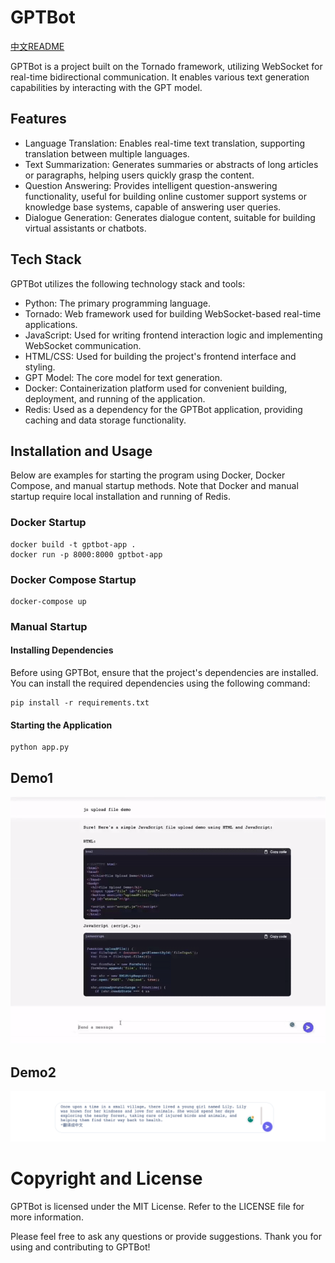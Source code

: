 # GPTBot

[中文README](/Docs/README.md)

GPTBot is a project built on the Tornado framework, utilizing WebSocket for real-time bidirectional communication. It enables various text generation capabilities by interacting with the GPT model.

## Features
- Language Translation: Enables real-time text translation, supporting translation between multiple languages.
- Text Summarization: Generates summaries or abstracts of long articles or paragraphs, helping users quickly grasp the content.
- Question Answering: Provides intelligent question-answering functionality, useful for building online customer support systems or knowledge base systems, capable of answering user queries.
- Dialogue Generation: Generates dialogue content, suitable for building virtual assistants or chatbots.

## Tech Stack
GPTBot utilizes the following technology stack and tools:

- Python: The primary programming language.
- Tornado: Web framework used for building WebSocket-based real-time applications.
- JavaScript: Used for writing frontend interaction logic and implementing WebSocket communication.
- HTML/CSS: Used for building the project's frontend interface and styling.
- GPT Model: The core model for text generation.
- Docker: Containerization platform used for convenient building, deployment, and running of the application.
- Redis: Used as a dependency for the GPTBot application, providing caching and data storage functionality.


## Installation and Usage

Below are examples for starting the program using Docker, Docker Compose, and manual startup methods. Note that Docker and manual startup require local installation and running of Redis.

### Docker Startup
```
docker build -t gptbot-app .
docker run -p 8000:8000 gptbot-app
```

### Docker Compose Startup
```
docker-compose up
```

### Manual Startup

#### Installing Dependencies
Before using GPTBot, ensure that the project's dependencies are installed. You can install the required dependencies using the following command:

```
pip install -r requirements.txt

```


#### Starting the Application
```
python app.py
```

## Demo1
![Example Image](/static/images/demo.gif)

## Demo2
![Example Image](/static/images/demo2.png)



# Copyright and License
GPTBot is licensed under the MIT License. Refer to the LICENSE file for more information.

Please feel free to ask any questions or provide suggestions. Thank you for using and contributing to GPTBot!